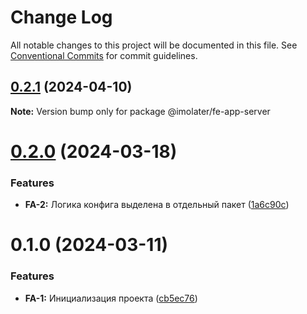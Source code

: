# Change Log

All notable changes to this project will be documented in this file.
See [Conventional Commits](https://conventionalcommits.org) for commit guidelines.

## [0.2.1](https://gitlab.com/imolater/fe-app/compare/@imolater/fe-app-server@0.2.0...@imolater/fe-app-server@0.2.1) (2024-04-10)

**Note:** Version bump only for package @imolater/fe-app-server





# [0.2.0](https://gitlab.com/imolater/fe-app/compare/@imolater/fe-app-server@0.1.0...@imolater/fe-app-server@0.2.0) (2024-03-18)


### Features

* **FA-2:** Логика конфига выделена в отдельный пакет ([1a6c90c](https://gitlab.com/imolater/fe-app/commit/1a6c90cf0923af056371f221b1adec4990d7fcd7))





# 0.1.0 (2024-03-11)


### Features

* **FA-1:** Инициализация проекта ([cb5ec76](https://gitlab.com/imolater/fe-app/commit/cb5ec76f64b51d3660251761209b9cfcc89be0d1))
